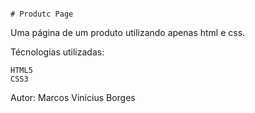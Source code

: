 ```

# Produtc Page

```


Uma página de um produto utilizando apenas html e css.





Técnologias utilizadas:


```
HTML5
CSS3

```



Autor: Marcos Vinicius Borges
